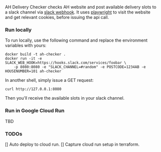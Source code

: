 AH Delivery Checker checks AH website and post available delivery slots to a slack channel via [slack webhook](https://api.slack.com/messaging/webhooks).
It uses [playwright](https://github.com/microsoft/playwright-python) to visit the website and get relevant cookies, before issuing the api call.

### Run locally
To run locally, use the following command and replace the environment variables with yours:
```
docker build -t ah-checker .
docker run -it -e SLACK_WEB_HOOK=https://hooks.slack.com/services/foobar \
    -p 8080:8080 -e "SLACK_CHANNEL=#random" -e POSTCODE=1234AB -e HOUSENUMBER=101 ah-checker
```

In another shell, simply issue a GET request:
```
curl http://127.0.0.1:8080
```

Then you'll receive the available slots in your slack channel.

### Run in Google Cloud Run
TBD

### TODOs
[] Auto deploy to cloud run.
[] Capture cloud run setup in terraform.
